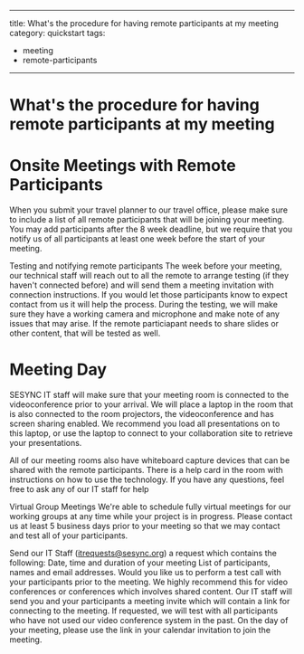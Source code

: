 
---
title: What's the procedure for having remote participants at my meeting
category: quickstart
tags: 
- meeting
- remote-participants
---

# What's the procedure for having remote participants at my meeting

# Onsite Meetings with Remote Participants
When you submit your travel planner to our travel office, please make sure to include a list of all remote participants that will be joining your meeting. You may add participants after the 8 week deadline, but we require that you notify us of all participants at least one week before the start of your meeting.

Testing and notifying remote participants
The week before your meeting, our technical staff will reach out to all the remote to arrange testing (if they haven't connected before) and will send them a meeting invitation with connection instructions. If you would let those participants know to expect contact from us it will help the process. During the testing, we will make sure they have a working camera and microphone and make note of any issues that may arise. If the remote particiapant needs to share slides or other content, that will be tested as well.

# Meeting Day
SESYNC IT staff will make sure that your meeting room is connected to the videoconference prior to your arrival. We will place a laptop in the room that is also connected to the room projectors, the videoconference and has screen sharing enabled. We recommend you load all presentations on to this laptop, or use the laptop to connect to your collaboration site to retrieve your presentations.

All of our meeting rooms also have whiteboard capture devices that can be shared with the remote participants. There is a help card in the room with instructions on how to use the technology. If you have any questions, feel free to ask any of our IT staff for help

Virtual Group Meetings
We're able to schedule fully virtual meetings for our working groups at any time while your project is in progress. Please contact us at least 5 business days prior to your meeting so that we may contact and test all of your participants.

Send our IT Staff (itrequests@sesync.org) a request which contains the following:
Date, time and duration of your meeting
List of participants, names and email addresses.
Would you like us to perform a test call with your participants prior to the meeting. We highly recommend this for video conferences or conferences which involves shared content.
Our IT staff will send you and your participants a meeting invite which will contain a link for connecting to the meeting.
If requested, we will test with all participants who have not used our video conference system in the past. 
On the day of your meeting, please use the link in your calendar invitation to join the meeting.
